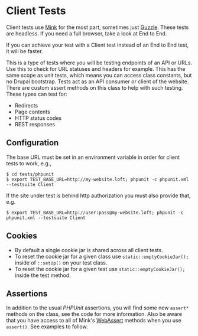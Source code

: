 # Client Tests

Client tests use [Mink](http://mink.behat.org/en/latest/) for the most part, sometimes just [Guzzle](http://docs.guzzlephp.org/en/stable/).  These tests are headless.  If you need a full browser, take a look at End to End.

If you can achieve your test with a Client test instead of an End to End test, it will be faster.

This is a type of tests where you will be testing endpoints of an API or URLs.  Use this to check for URL statuses and headers for example.  This has the same scope as unit tests, which means you can access class constants, but no Drupal bootstrap.  Tests act as an API consumer or client of the website.  There are custom assert methods on this class to help with such testing.  These types can test for:

* Redirects
* Page contents
* HTTP status codes
* REST responses
      
## Configuration

The base URL must be set in an environment variable in order for client tests to work, e.g., 

    $ cd tests/phpunit
    $ export TEST_BASE_URL=http://my-website.loft; phpunit -c phpunit.xml --testsuite Client

If the site under test is behind http authorization you must also provide that, e.g.
    
    $ export TEST_BASE_URL=http://user:pass@my-website.loft; phpunit -c phpunit.xml --testsuite Client

## Cookies

* By default a single cookie jar is shared across all client tests.
* To reset the cookie jar for a given class use `static::emptyCookieJar();` inside of `::setUp()` on your test class.
* To reset the cookie jar for a given test use `static::emptyCookieJar();` inside the test method.   

## Assertions

In addition to the usual _PHPUnit_ assertions, you will find some new `assert*` methods on the class, see the code for more information.  Also be aware that you have access to all of Mink's [WebAssert](https://github.com/Behat/Mink/blob/master/src/Behat/Mink/WebAssert.php) methods when you use `assert()`.  See examples to follow. 
